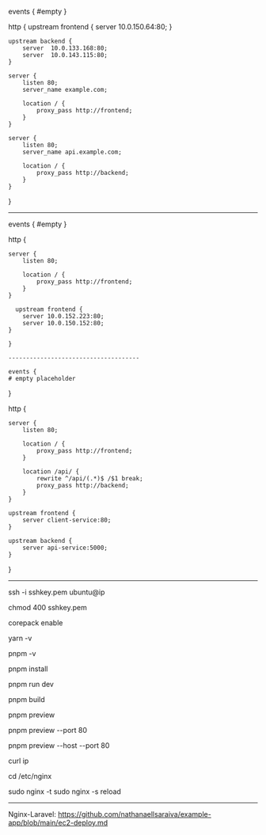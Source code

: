 events {
#empty
}

http {
    upstream frontend {
        server 10.0.150.64:80;
    }

    upstream backend {
        server  10.0.133.168:80;
        server  10.0.143.115:80;
    }

    server {
        listen 80;
        server_name example.com;

        location / {
            proxy_pass http://frontend;
        }
    }

    server {
        listen 80;
        server_name api.example.com;

        location / {
            proxy_pass http://backend;
        }
    }
}


------------------------------


events {
#empty
}

http {
  
    server {
        listen 80;
     
        location / {
            proxy_pass http://frontend;
        }
    }
	
	  upstream frontend {
        server 10.0.152.223:80;
		server 10.0.150.152:80;
    }
	
	}

    -------------------------------------

    events {
    # empty placeholder
}


http {

    server {
        listen 80;

        location / {
            proxy_pass http://frontend;
        }

        location /api/ {
            rewrite ^/api/(.*)$ /$1 break;
            proxy_pass http://backend;
        }
    }

    upstream frontend {
        server client-service:80;
    }

    upstream backend {
        server api-service:5000;
    }
}

-------------------------

ssh -i sshkey.pem ubuntu@ip

chmod 400 sshkey.pem

corepack enable

yarn -v

pnpm -v

pnpm install

pnpm run dev

pnpm build

pnpm preview

pnpm preview --port 80

pnpm preview --host --port 80

curl ip

cd /etc/nginx

sudo nginx -t
sudo nginx -s reload

----------------------

Nginx-Laravel:
https://github.com/nathanaellsaraiva/example-app/blob/main/ec2-deploy.md